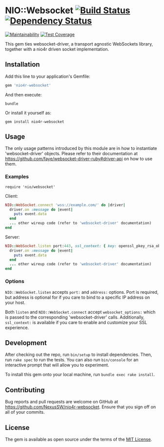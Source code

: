 # NIO::Websocket [![Build Status](https://travis-ci.org/NexusSW/nio4r-websocket.svg?branch=master)](https://travis-ci.org/NexusSW/nio4r-websocket) [![Dependency Status](https://gemnasium.com/badges/github.com/NexusSW/nio4r-websocket.svg)](https://gemnasium.com/github.com/NexusSW/nio4r-websocket)

[![Maintainability](https://api.codeclimate.com/v1/badges/cce01221d575804b09f5/maintainability)](https://codeclimate.com/github/NexusSW/nio4r-websocket/maintainability) [![Test Coverage](https://api.codeclimate.com/v1/badges/cce01221d575804b09f5/test_coverage)](https://codeclimate.com/github/NexusSW/nio4r-websocket/test_coverage)

This gem ties websocket-driver, a transport agnostic WebSockets library, together with a nio4r driven socket implementation.

## Installation

Add this line to your application's Gemfile:

```ruby
gem 'nio4r-websocket'
```

And then execute:

    bundle

Or install it yourself as:

    gem install nio4r-websocket

## Usage

The only usage patterns introduced by this module are in how to instantiate 'websocket-driver' objects.  Please refer to their documentation at <https://github.com/faye/websocket-driver-ruby#driver-api> on how to use them.

### Examples

`require 'nio/websocket'`

Client:

```ruby
NIO::WebSocket.connect 'wss://example.com/' do |driver|
  driver.on :message do |event|
    puts event.data
  end
  ... other wireup code (refer to 'websocket-driver' documentation)
end
```

Server:

```ruby
NIO::WebSocket.listen port:443, ssl_context: { key: openssl_pkey_rsa_obj, cert: x509_cert_obj } do |driver|
  driver.on :message do |event|
    puts event.data
  end
  ... other wireup code (refer to 'websocket-driver' documentation)
end
```

### Options

`NIO::WebSocket.listen` accepts `port:` and `address:` options.  Port is required, but address is optional for if you care to bind to a specific IP address on your host.

Both `listen` and `NIO::WebSocket.connect` accept `websocket_options:` which is passed to the corresponding 'websocket-driver' calls.  Additionally, `ssl_context:` is available if you care to enable and customize your SSL experience.

## Development

After checking out the repo, run `bin/setup` to install dependencies. Then, run `rake spec` to run the tests. You can also run `bin/console` for an interactive prompt that will allow you to experiment.

To install this gem onto your local machine, run `bundle exec rake install`.

## Contributing

Bug reports and pull requests are welcome on GitHub at <https://github.com/NexusSW/nio4r-websocket>.  Ensure that you sign off on all of your commits.

## License

The gem is available as open source under the terms of the [MIT License](http://opensource.org/licenses/MIT).
